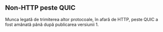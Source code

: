 ## Non-HTTP peste QUIC

Munca legată de trimiterea altor protocoale, în afară de HTTP, peste QUIC a 
fost amânată până după publicarea versiunii 1.
